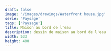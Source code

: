 ```yaml
---
draft: false
image: '/images/drawings/Waterfront house.jpg'
serie: 'Paysage'
tags: ['Paysage']
title: Maison au bord de l'eau
description: dessin de maison au bord de l'eau
width: 533
height: 400
---
```


